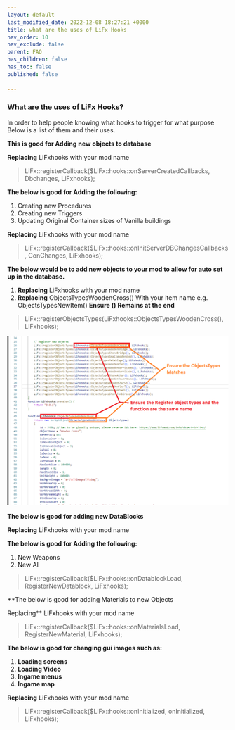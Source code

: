 ```yaml
---
layout: default
last_modified_date: 2022-12-08 18:27:21 +0000
title: what are the uses of LiFx Hooks
nav_order: 10
nav_exclude: false
parent: FAQ
has_children: false
has_toc: false
published: false

---
```

### What are the uses of LiFx Hooks?

In order to help people knowing what hooks to trigger for what purpose   
Below is a list of them and their uses.

**This is good for Adding new objects to database**

**Replacing** LiFxhooks with your mod name

> LiFx::registerCallback($LiFx::hooks::onServerCreatedCallbacks, Dbchanges, LiFxhooks);

**The below is good for Adding the following:**

1. Creating new Procedures
2. Creating new Triggers
3. Updating Original Container sizes of Vanilla buildings

**Replacing** LiFxhooks with your mod name

> LiFx::registerCallback($LiFx::hooks::onInitServerDBChangesCallbacks, ConChanges, LiFxhooks);

**The below would be to add new objects to your mod to allow for auto set up in the database.**

1. **Replacing** LiFxhooks with your mod name
2. **Replacing** ObjectsTypesWoodenCross() With your item name e.g. ObjectsTypesNewItem() **Ensure () Remains at the end**

> LiFx::registerObjectsTypes(LiFxhooks::ObjectsTypesWoodenCross(), LiFxhooks);

![](/uploads/lifxhooksobjecttypes.png)

**The below is good for adding new DataBlocks**

**Replacing** LiFxhooks with your mod name

**The below is good for Adding the following:**

1. New Weapons
2. New AI 

> LiFx::registerCallback($LiFx::hooks::onDatablockLoad, RegisterNewDatablock, LiFxhooks);

**The below is good for adding Materials to new Objects  
  
Replacing** LiFxhooks with your mod name

> LiFx::registerCallback($LiFx::hooks::onMaterialsLoad, RegisterNewMaterial, LiFxhooks);

**The below is good for changing gui images such as:**

1. **Loading screens**
2. **Loading Video**
3. **Ingame menus**
4. **Ingame map**

**Replacing** LiFxhooks with your mod name

> LiFx::registerCallback($LiFx::hooks::onInitialized, onInitialized, LiFxhooks);
